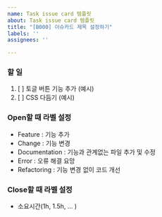 ```yaml
---
name: Task issue card 템플릿
about: Task issue card 템플릿
title: "[B000] 이슈카드 제목 설정하기"
labels: ''
assignees: ''

---
```


### 할 일
1. [ ] 토글 버튼 기능 추가 (예시)
2. [ ] CSS 다듬기 (예시)

### Open할 때 라벨 설정
- Feature : 기능 추가
- Change : 기능 변경
- Documentation : 기능과 관계없는 파일 추가 및 수정
- Error : 오류 해결 요망
- Refactoring : 기능 변경 없이 코드 개선

### Close할 때 라벨 설정
- 소요시간(1h, 1.5h, ... )
